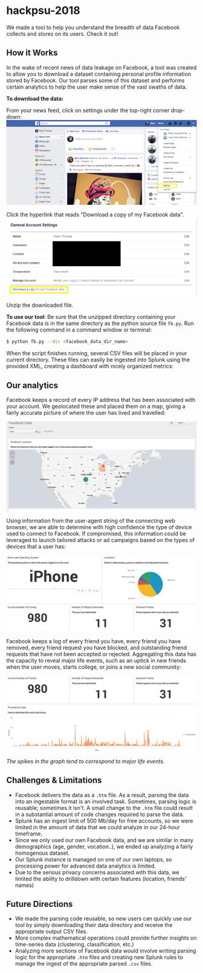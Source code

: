 # hackpsu-2018

We made a tool to help you understand the breadth of data Facebook collects and stores on its users. Check it out!

## How it Works

In the wake of recent news of data leakage on Facebook, a tool was created to allow you to download a dataset containing
personal profile information stored by Facebook. Our tool parses some of this dataset and performs certain analytics to help
the user make sense of the vast swaths of data.

**To download the data:**

From your news feed, click on settings under the top-right corner drop-down:
![Picture of the drop-down](https://github.com/runt1me/hackpsu-2018/raw/master/pics/fb_data_one.png "Step One")

Click the hyperlink that reads "Download a copy of my Facebook data".
![The hyperlink](https://github.com/runt1me/hackpsu-2018/raw/master/pics/fb_data_two.png "Step Two")

Unzip the downloaded file. 

**To use our tool**:
Be sure that the unzipped directory containing your Facebook data is in the same directory as the python source file `fb.py`.
Run the following command in a command window or terminal:

```bash
$ python fb.py --dir <facebook_data_dir_name>
```

When the script finishes running, several CSV files will be placed in your current directory.
These files can easily be ingested into Splunk using the provided XML, creating a dashboard with nicely organized metrics:

## Our analytics

Facebook keeps a record of every IP address that has been associated with your account. We geolocated these and placed them on a map,
giving a fairly accurate picture of where the user has lived and travelled:

![A map of where you have been](https://github.com/runt1me/hackpsu-2018/raw/master/pics/Facebook_Data_Map.png "Your IP addresses on a map")

Using information from the user-agent string of the connecting web browser, we are able to determine with high confidence the
type of device used to connect to Facebook. If compromised, this information could be leveraged to launch tailored attacks or
ad campaigns based on the types of devices that a user has:

![Primary device and friend info](https://github.com/runt1me/hackpsu-2018/raw/master/pics/Facebook_Data_Data.png "OS, friend info")

Facebook keeps a log of every friend you have, every friend you have removed, every friend request you have blocked,
and outstanding friend requests that have not been accepted or rejected. Aggregating this data has the capacity to reveal major life
events, such as an uptick in new friends when the user moves, starts college, or joins a new social community:

![Friend Graph](https://github.com/runt1me/hackpsu-2018/raw/master/pics/Facebook_Data_Metrics.png "friend info")

*The spikes in the graph tend to correspond to major life events.*

## Challenges & Limitations

+ Facebook delivers the data as a `.htm` file. As a result, parsing the data into an ingestable format is an involved task. Sometimes, parsing logic is reusable; sometimes it isn't. A small change to the `.htm` file could result in a substantial amount of code changes required to parse the data.
+ Splunk has an ingest limit of 500 Mb/day for free accounts, so we were limited in the amount of data that we could analyze in our 24-hour timeframe.
+ Since we only used our own Facebook data, and we are similar in many demographics (age, gender, vocation..), we ended up analyzing a fairly homogenous dataset.
+ Our Splunk instance is managed on one of our own laptops, so processing power for advanced data analytics is limited.
+ Due to the serious privacy concerns associated with this data, we limited the ability to drilldown with certain features (location, friends' names)

## Future Directions

+ We made the parsing code reusable, so new users can quickly use our tool by simply downloading their data directory and receive the appropriate output CSV files.
+ More complex mathematical operations could provide further insights on time-series data (clustering, classification, etc.)
+ Analyzing more sections of Facebook data would involve writing parsing logic for the appropriate `.htm` files and creating new Splunk rules to manage the ingest of the appropriate parsed `.csv` files.
